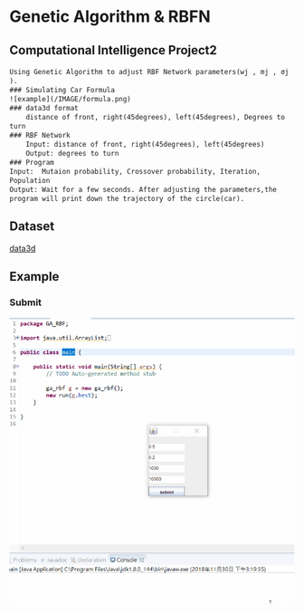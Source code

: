 # Genetic Algorithm & RBFN
## Computational Intelligence Project2
    Using Genetic Algorithm to adjust RBF Network parameters(wj , mj , σj ).
	### Simulating Car Formula
	![example](/IMAGE/formula.png) 
	### data3d format
		distance of front, right(45degrees), left(45degrees), Degrees to turn
	### RBF Network 
		Input: distance of front, right(45degrees), left(45degrees)
		Output: degrees to turn
	### Program
	Input:  Mutaion probability, Crossover probability, Iteration, Population
	Output: Wait for a few seconds. After adjusting the parameters,the program will print down the trajectory of the circle(car).
	
## Dataset
[data3d](/GA_RBF/data3d)  
 

## Example
### Submit
![example](/IMAGE/EX.gif) 

